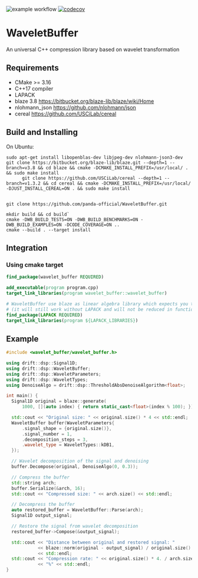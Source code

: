 ![example workflow](https://github.com/panda-official/WaveletBuffer/actions/workflows/test-linux.yml/badge.svg)
[![codecov](https://codecov.io/gh/panda-official/WaveletBuffer/branch/develop/graph/badge.svg?token=UWZLNR1PL6)](https://codecov.io/gh/panda-official/WaveletBuffer)

# WaveletBuffer
An universal  C++ compression library based on wavelet transformation

## Requirements
* CMake >= 3.16
* C++17 compiler 
* LAPACK
* blaze 3.8 https://bitbucket.org/blaze-lib/blaze/wiki/Home
* nlohmann_json https://github.com/nlohmann/json
* cereal https://github.com/USCiLab/cereal

## Build and Installing

On Ubuntu:

```
sudo apt-get install libopenblas-dev libjpeg-dev nlohmann-json3-dev
git clone https://bitbucket.org/blaze-lib/blaze.git --depth=1 --branch=v3.8 && cd blaze && cmake -DCMAKE_INSTALL_PREFIX=/usr/local/ . && sudo make install
      git clone https://github.com/USCiLab/cereal --depth=1 --branch=v1.3.2 && cd cereal && cmake -DCMAKE_INSTALL_PREFIX=/usr/local/ -DJUST_INSTALL_CEREAL=ON . && sudo make install


git clone https://github.com/panda-official/WaveletBuffer.git

mkdir build && cd build`
cmake -DWB_BUILD_TESTS=ON -DWB_BUILD_BENCHMARKS=ON -DWB_BUILD_EXAMPLES=ON -DCODE_COVERAGE=ON ..
cmake --build . --target install
```

## Integration

### Using cmake target
```cmake
find_package(wavelet_buffer REQUIRED)

add_executable(program program.cpp)
target_link_libraries(program wavelet_buffer::wavelet_buffer)

# WaveletBuffer use blaze as linear algebra library which expects you to have a LAPACK library installed
# (it will still work without LAPACK and will not be reduced in functionality, but performance may be limited)
find_package(LAPACK REQUIRED)
target_link_libraries(program ${LAPACK_LIBRARIES})
```

## Example
```c++
#include <wavelet_buffer/wavelet_buffer.h>

using drift::dsp::Signal1D;
using drift::dsp::WaveletBuffer;
using drift::dsp::WaveletParameters;
using drift::dsp::WaveletTypes;
using DenoiseAlgo = drift::dsp::ThresholdAbsDenoiseAlgorithm<float>;

int main() {
  Signal1D original = blaze::generate(
      1000, [](auto index) { return static_cast<float>(index % 100); });

  std::cout << "Original size: " << original.size() * 4 << std::endl;
  WaveletBuffer buffer(WaveletParameters{
      .signal_shape = {original.size()},
      .signal_number = 1,
      .decomposition_steps = 3,
      .wavelet_type = WaveletTypes::kDB1,
  });

  // Wavelet decomposition of the signal and denoising
  buffer.Decompose(original, DenoiseAlgo(0, 0.3));

  // Compress the buffer
  std::string arch;
  buffer.Serialize(&arch, 16);
  std::cout << "Compressed size: " << arch.size() << std::endl;

  // Decompress the buffer
  auto restored_buffer = WaveletBuffer::Parse(arch);
  Signal1D output_signal;

  // Restore the signal from wavelet decomposition
  restored_buffer->Compose(&output_signal);

  std::cout << "Distance between original and restored signal: "
            << blaze::norm(original - output_signal) / original.size()
            << std::endl;
  std::cout << "Compression rate: " << original.size() * 4. / arch.size() * 100
            << "%" << std::endl;
}
```
